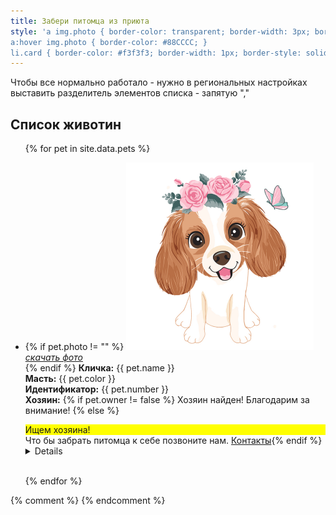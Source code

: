 ```yaml
---
title: Забери питомца из приюта
style: 'a img.photo { border-color: transparent; border-width: 3px; border-style: solid; }
a:hover img.photo { border-color: #88CCCC; }
li.card { border-color: #f3f3f3; border-width: 1px; border-style: solid; background-color: #f9f9f9; border-radius: 0.9rem; padding: 10px; }'
---
```


Чтобы все нормально работало - нужно в региональных настройках выставить разделитель элементов списка - запятую ","

## Список животин

<ul>
{% for pet in site.data.pets %}
<li class="card"><p>
{% if pet.photo != "" %}  
<a href="./img/dog.jpg"><img alt="фото самого красивого убийцы" src="./img/dog.jpg" width="300px" height="300px" class="photo"><br><em>скачать фото</em></a>
<br>
{% endif %}
<b>Кличка:</b> {{ pet.name }}<br> 
<b>Масть:</b> {{ pet.color }}<br> 
<b>Идентификатор:</b> {{ pet.number }}<br>
<b>Хозяин:</b> <!-- ({{pet.owner }})<summary markdown="0">+ Подробная информация</summary> -->
{% if pet.owner != false %}
Хозяин найден! Благодарим за внимание!
{% else %}
<div style="background: yellow;">Ищем хозяина!</div> 
Что бы забрать питомца к себе позвоните нам. <a href="#/contacts.html">Контакты</a>{% endif %}
<details markdown="1">
<b>Вакцинация:</b> {{ pet.vaccine }}<br> 
<b>Стерилизация:</b> {{ pet.sterile }}<br> 
<b>Место вылова:</b> {{ pet.mestovylova }}
</details> 
</p>
</li>
<br>
{% endfor %}
</ul>
{% comment %}
{% endcomment %}
